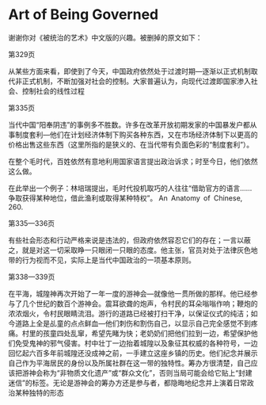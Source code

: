# Art of Being Governed

谢谢你对《被统治的艺术》中文版的兴趣。被删掉的原文如下：

第329页

从某些方面来看，即使到了今天，中国政府依然处于过渡时期—逐渐以正式机制取代非正式机制，不断加强对社会的控制。大家普遍认为，向现代过渡即国家渗入社会、控制社会的线性过程

第335页

当代中国“阳奉阴违”的事例多不胜数。许多在改革开放初期发家的中国暴发户都从事制度套利—他们在计划经济体制下购买各种东西，又在市场经济体制下以更高的价格出售这些东西（这里所指的是狭义的、在当代带有负面色彩的“制度套利”）。

在整个毛时代，百姓依然有意地利用国家语言提出政治诉求；时至今日，他们依然这么做。

在此举出一个例子：林培瑞提出，毛时代投机取巧的人往往“借助官方的语言……争取获得某种地位，借此渔利或取得某种特权”。 An Anatomy of Chinese, 260.

第335—336页

有些社会形态和行动严格来说是违法的，但政府依然容忍它们的存在；一言以蔽之，就是对这一切采取睁一只眼闭一只眼的态度。他主张，官员对处于法律灰色地带的行为视而不见，实际上是当代中国政治的一项基本原则。

第338—339页

在平海，城隍神再次开始了一年一度的游神会—就像他一贯所做的那样。他已经参与了几个世纪的数百个游神会。震耳欲聋的炮声，令村民的耳朵嗡嗡作响；鞭炮的浓浓烟火，令村民眼睛流泪。游行的道路已经被打扫干净，以保证仪式的纯洁；如今道路上全是乩童的点点鲜血—他们刺伤和割伤自己，以显示自己完全感觉不到疼痛。村里的孩童四处乱窜，希望先睹为快；老奶奶们把他们拉到一边，希望保护他们免受鬼神的邪气侵害。村中壮丁一边抬着城隍以及象征其权威的各种符号，一边回忆起六百多年前城隍还没成神之前，一手建立这座乡镇的历史。他们纪念并展示自己作为平海居民的身份以及所属社群在这一带的独特性。筹办方很清楚，自己应该把游神会称为“非物质文化遗产”或“群众文化”，否则当局可能会给它贴上“封建迷信”的标签。无论是游神会的筹办方还是参与者，都隐晦地纪念并上演着日常政治某种独特的形态
